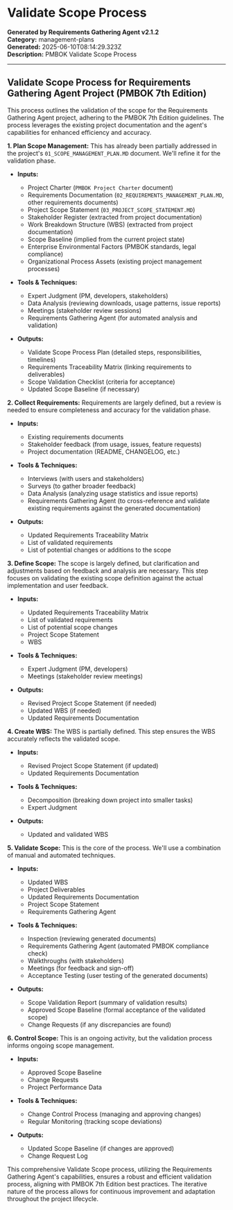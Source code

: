 # Validate Scope Process

**Generated by Requirements Gathering Agent v2.1.2**  
**Category:** management-plans  
**Generated:** 2025-06-10T08:14:29.323Z  
**Description:** PMBOK Validate Scope Process

---

## Validate Scope Process for Requirements Gathering Agent Project (PMBOK 7th Edition)

This process outlines the validation of the scope for the Requirements Gathering Agent project, adhering to the PMBOK 7th Edition guidelines.  The process leverages the existing project documentation and the agent's capabilities for enhanced efficiency and accuracy.

**1. Plan Scope Management:**  This has already been partially addressed in the project's `01_SCOPE_MANAGEMENT_PLAN.MD` document.  We'll refine it for the validation phase.

* **Inputs:**
    * Project Charter (`PMBOK Project Charter` document)
    * Requirements Documentation (`02_REQUIREMENTS_MANAGEMENT_PLAN.MD`, other requirements documents)
    * Project Scope Statement (`03_PROJECT_SCOPE_STATEMENT.MD`)
    * Stakeholder Register (extracted from project documentation)
    * Work Breakdown Structure (WBS) (extracted from project documentation)
    * Scope Baseline (implied from the current project state)
    * Enterprise Environmental Factors (PMBOK standards, legal compliance)
    * Organizational Process Assets (existing project management processes)

* **Tools & Techniques:**
    * Expert Judgment (PM, developers, stakeholders)
    * Data Analysis (reviewing downloads, usage patterns, issue reports)
    * Meetings (stakeholder review sessions)
    * Requirements Gathering Agent (for automated analysis and validation)


* **Outputs:**
    * Validate Scope Process Plan (detailed steps, responsibilities, timelines)
    * Requirements Traceability Matrix (linking requirements to deliverables)
    * Scope Validation Checklist (criteria for acceptance)
    * Updated Scope Baseline (if necessary)


**2. Collect Requirements:**  Requirements are largely defined, but a review is needed to ensure completeness and accuracy for the validation phase.

* **Inputs:**
    * Existing requirements documents
    * Stakeholder feedback (from usage, issues, feature requests)
    * Project documentation (README, CHANGELOG, etc.)

* **Tools & Techniques:**
    * Interviews (with users and stakeholders)
    * Surveys (to gather broader feedback)
    * Data Analysis (analyzing usage statistics and issue reports)
    * Requirements Gathering Agent (to cross-reference and validate existing requirements against the generated documentation)


* **Outputs:**
    * Updated Requirements Traceability Matrix
    * List of validated requirements
    * List of potential changes or additions to the scope


**3. Define Scope:** The scope is largely defined, but clarification and adjustments based on feedback and analysis are necessary. This step focuses on validating the existing scope definition against the actual implementation and user feedback.

* **Inputs:**
    * Updated Requirements Traceability Matrix
    * List of validated requirements
    * List of potential scope changes
    * Project Scope Statement
    * WBS


* **Tools & Techniques:**
    * Expert Judgment (PM, developers)
    * Meetings (stakeholder review meetings)


* **Outputs:**
    * Revised Project Scope Statement (if needed)
    * Updated WBS (if needed)
    * Updated Requirements Documentation


**4. Create WBS:** The WBS is partially defined.  This step ensures the WBS accurately reflects the validated scope.

* **Inputs:**
    * Revised Project Scope Statement (if updated)
    * Updated Requirements Documentation


* **Tools & Techniques:**
    * Decomposition (breaking down project into smaller tasks)
    * Expert Judgment


* **Outputs:**
    * Updated and validated WBS


**5. Validate Scope:** This is the core of the process.  We'll use a combination of manual and automated techniques.

* **Inputs:**
    * Updated WBS
    * Project Deliverables
    * Updated Requirements Documentation
    * Project Scope Statement
    * Requirements Gathering Agent


* **Tools & Techniques:**
    * Inspection (reviewing generated documents)
    * Requirements Gathering Agent (automated PMBOK compliance check)
    * Walkthroughs (with stakeholders)
    * Meetings (for feedback and sign-off)
    * Acceptance Testing (user testing of the generated documents)


* **Outputs:**
    * Scope Validation Report (summary of validation results)
    * Approved Scope Baseline (formal acceptance of the validated scope)
    * Change Requests (if any discrepancies are found)


**6. Control Scope:** This is an ongoing activity, but the validation process informs ongoing scope management.

* **Inputs:**
    * Approved Scope Baseline
    * Change Requests
    * Project Performance Data


* **Tools & Techniques:**
    * Change Control Process (managing and approving changes)
    * Regular Monitoring (tracking scope deviations)


* **Outputs:**
    * Updated Scope Baseline (if changes are approved)
    * Change Request Log


This comprehensive Validate Scope process, utilizing the Requirements Gathering Agent's capabilities, ensures a robust and efficient validation process, aligning with PMBOK 7th Edition best practices.  The iterative nature of the process allows for continuous improvement and adaptation throughout the project lifecycle.
